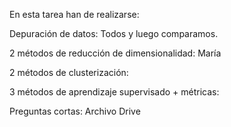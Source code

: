 En esta tarea han de realizarse:

Depuración de datos: Todos y luego comparamos.

2 métodos de reducción de dimensionalidad: María

2 métodos de clusterización:

3 métodos de aprendizaje supervisado + métricas:

Preguntas cortas: Archivo Drive
